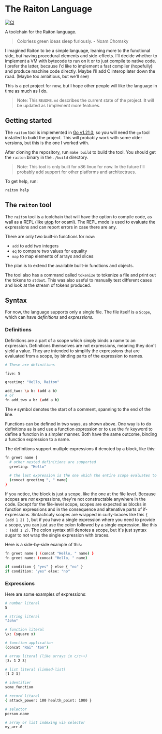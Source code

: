# The Raiton Language

[![CI](https://github.com/rfejzic1/raiton/actions/workflows/cli.yml/badge.svg?branch=main)](https://github.com/rfejzic1/raiton/actions/workflows/cli.yml)

A toolchain for the Raiton language.

> Colorless green ideas sleep furiously. - Noam Chomsky

I imagined Raiton to be a simple language, leaning more to the functional side,
but having procedural elements and side-effects.
I'll decide whether to implement a VM with bytecode to run on it or to just compile
to native code. I prefer the latter, because I'd like to implement a fast compiler (hopefully) and
produce machine code directly. Maybe I'll add C interop later down the road. (Maybe too ambitious, but we'll see)

This is a pet project for now, but I hope other people will like the language in time as much as I do.

> Note: This `README.md` describes the current state of the project. It will be updated as I implement more features.

## Getting started

The `raiton` tool is implemented in [Go v1.21.0](https://go.dev/dl/), so you will need the `go` tool installed to build the project.
This will probably work with some older versions, but this is the one I worked with.

After cloning the repository, run `make build` to build the tool. You should get the
`raiton` binary in the `./build` directory.

> Note: This tool is only built for x86 linux for now. In the future I'll probably add support for other platforms and architectrues.

To get help, run:
```
raiton help
```

## The `raiton` tool

The `raiton` tool is a toolchain that will have the option to compile code, as wall as a REPL (like [utop](https://github.com/ocaml-community/utop)
for ocaml). The REPL mode is used to evaluate the expressions and can report errors in case there are any.

There are only two built-in functions for now:
- `add` to add two integers
- `eq` to compare two values for equality
- `map` to map elements of arrays and slices

The plan is to extend the available built-in functions and objects.

The tool also has a command called `tokenize` to tokenize a file and print out the tokens to `stdout`. This was also useful to manually test
different cases and look at the stream of tokens produced.


## Syntax

For now, the language supports only a single file. The file itself is a `Scope`, which can have *definitions* and *expressions*.

### Definitions

Definitions are a part of a scope which simply binds a name to an expression. Definitions themselves are not expressions,
meaning they don't yield a value. They are intended to simplify the expressions that are evaluated from a scope,
by binding parts of the expression to names.

```bash
# These are definitions

five: 5

greeting: "Hello, Raiton"

add_two: \a b: (add a b)
# or
fn add_two a b: (add a b)
```

The `#` symbol denotes the start of a comment, spanning to the end of the line.

Functions can be defined in two ways, as shown above. One way is to do definitions as is and use a function expression
or to use the `fn` keyword to define a function in a simpler manner. Both have the same outcome, binding a function
expression to a name.

The definitions support mutliple expressions if denoted by a block, like this:
```bash
fn greet name {
  # other nested definitions are supported
  greeting: "Hello"
  
  # the last expression is the one which the entire scope evaluates to
  (concat greeting ", " name)
}
```

If you notice, the block is just a scope, like the one at the file level. Because scopes are *not* expressions, they're
not constructable anywhere in the code. Except for the file-level scope, scopes are expected as blocks in function expressions
and in the consequence and altenative parts of if-expressions. Sintacticaly scopes are wrapped in curly-braces
like this `{ (add 1 2) }`, but if you have a single expression where you need to provide a scope, you can just use the
colon followed by a single expression, like this `: (add 1 2)`. The colon syntax still denotes a scope, but it's just
syntax sugar to not wrap the single expression with braces.

Here is a side-by-side example of this:
```bash
fn greet name { (concat "Hello, " name) }
fn greet name: (concat "Hello, " name)

if condition { "yes" } else { "no" }
if condition: "yes" else: "no"
```


### Expressions

Here are some examples of expressions:
```bash
# number literal
5

# string literal
"John"

# function literal
\x: (square x)

# function application
(concat "Rai" "ton")

# array literal (like arrays in c/c++)
[3: 1 2 3]

# list literal (linked-list)
[1 2 3]

# identifier
some_function

# record litaral
{ attack_power: 100 health_point: 1000 }

# selector
person.name

# array or list indexing via selector
my_arr.0
```
